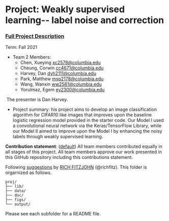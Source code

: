 # Project: Weakly supervised learning-- label noise and correction


### [Full Project Description](doc/project3_desc.md)

Term: Fall 2021

+ Team 2 Members:
	+ Chen, Xueying xc2578@columbia.edu
	+ Cheung, Corwin cc4671@columbia.edu
	+ Harvey, Dan dyh2111@columbia.edu
	+ Park, Matthew msp2178@columbia.edu
	+ Wang, Wanxin ww2581@columbia.edu
	+ Yorulmaz, Egem ey2300@columbia.edu

 The presenter is Dan Harvey.

+ Project summary:  his project aims to develop an image classification algorithm for CIFAR10 like images that improves upon the baseline logistic regression model provided in the starter code.  Our Model I used a convolutional neural network via the Keras/TensorFlow Library, while our Model II aimed to improve upon the Model I by enhancing the noisy labels through weakly supervised learning.

	
**Contribution statement**: ([default](doc/a_note_on_contributions.md)) All team members contributed equally in all stages of this project. All team members approve our work presented in this GitHub repository including this contributions statement. 

Following [suggestions](http://nicercode.github.io/blog/2013-04-05-projects/) by [RICH FITZJOHN](http://nicercode.github.io/about/#Team) (@richfitz). This folder is orgarnized as follows.

```
proj/
├── lib/
├── data/
├── doc/
├── figs/
└── output/
```

Please see each subfolder for a README file.
